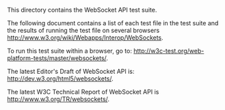 This directory contains the WebSocket API test suite.

The following document contains a list of each test file in the test suite and the results of running the test file on several browsers <http://www.w3.org/wiki/Webapps/Interop/WebSockets>.

To run this test suite within a browser, go to: <http://w3c-test.org/web-platform-tests/master/websockets/>.

The latest Editor's Draft of WebSocket API is: <http://dev.w3.org/html5/websockets/>.

The latest W3C Technical Report of WebSocket API is <http://www.w3.org/TR/websockets/>.

